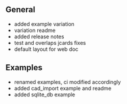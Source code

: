 ## General

- added example variation
- variation readme
- added release notes
- test and overlaps jcards fixes
- default layout for web doc


## Examples

- renamed examples, ci modified accordingly
- added cad_import example and readme
- added sqlite_db example